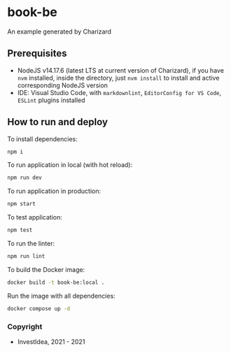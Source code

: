 # book-be

An example generated by Charizard

## Prerequisites

- NodeJS v14.17.6 (latest LTS at current version of Charizard), if you have `nvm` installed, inside the directory, just `nvm install` to install and active corresponding NodeJS version
- IDE: Visual Studio Code, with `markdownlint`, `EditorConfig for VS Code`, `ESLint` plugins installed

## How to run and deploy

To install dependencies:

```bash
npm i
```

To run application in local (with hot reload):

```bash
npm run dev
```

To run application in production:

```bash
npm start
```

To test application:

```bash
npm test
```

To run the linter:

```bash
npm run lint
```

To build the Docker image:

```bash
docker build -t book-be:local .
```

Run the image with all dependencies:

```bash
docker compose up -d
```

### Copyright

- InvestIdea, 2021 - 2021

